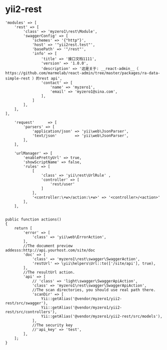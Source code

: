 # yii2-rest


    'modules' => [
        'rest' => [
            'class' => 'myzero1\rest\Module',
            'swaggerConfig' => [
                'schemes' => '{"http"}',
                'host' => '"yii2rest.test"',
                'basePath' => '"/rest"',
                'info' => [
                    'title' => '接口文档1111',
                    'version' => '1.0.0',
                    'description' => '这是关于: __react-admin__（ https://github.com/marmelab/react-admin/tree/master/packages/ra-data-simple-rest ）的rest api',
                    'contact' => [
                        'name' => 'myzero1',
                        'email' => 'myzero1@sina.com',
                    ],
                ]
            ],
        ],
    ],

        'request'      => [
            'parsers' => [
                'application/json' => 'yii\web\JsonParser',
                'text/json'        => 'yii\web\JsonParser',
            ],
        ],
        
        'urlManager' => [
            'enablePrettyUrl' => true,
            'showScriptName' => false,
            'rules' => [
                [
                    'class' => 'yii\rest\UrlRule' ,
                    'controller' => [
                        'rest/user'
                    ]
                ],
                '<controller:\+w>/action:\+w>' => '<controller>/<action>'
            ],
        ],


    public function actions()
    {
        return [
            'error' => [
                'class' => 'yii\web\ErrorAction',
            ],
            //The document preview addesss:http://api.yourhost.com/site/doc
            'doc' => [
                'class' => 'myzero1\rest\swagger\SwaggerAction',
                'restUrl' => \yii\helpers\Url::to(['/site/api'], true),
            ],
            //The resultUrl action.
            'api' => [
                // 'class' => 'light\swagger\SwaggerApiAction',
                'class' => 'myzero1\rest\swagger\SwaggerApiAction',
                //The scan directories, you should use real path there.
                'scanDir' => [
                    Yii::getAlias('@vendor/myzero1/yii2-rest/src/swagger'),
                    Yii::getAlias('@vendor/myzero1/yii2-rest/src/controllers'),
                    Yii::getAlias('@vendor/myzero1/yii2-rest/src/models'),
                ],
                //The security key
                //'api_key' => 'test',
            ],
        ];
    }